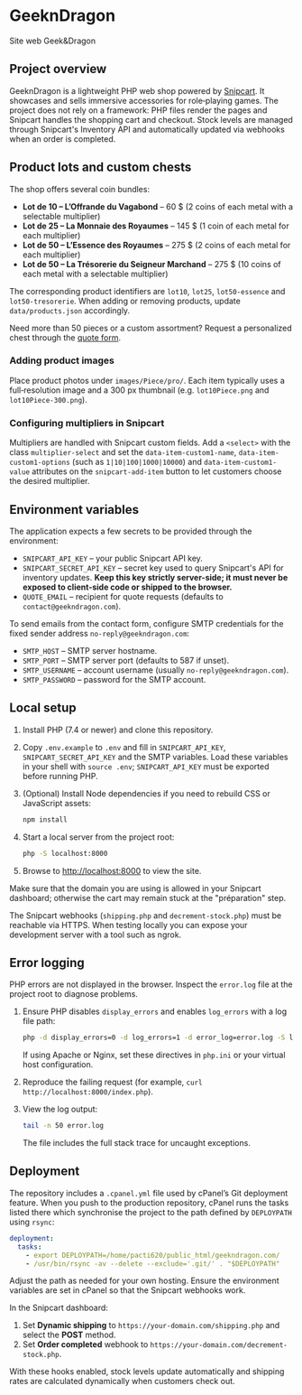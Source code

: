 # GeeknDragon

Site web Geek&Dragon

## Project overview

GeeknDragon is a lightweight PHP web shop powered by [Snipcart](https://snipcart.com/). It showcases and sells immersive accessories for role‑playing games. The project does not rely on a framework: PHP files render the pages and Snipcart handles the shopping cart and checkout. Stock levels are managed through Snipcart's Inventory API and automatically updated via webhooks when an order is completed.

## Product lots and custom chests

The shop offers several coin bundles:

- **Lot de 10 – L’Offrande du Vagabond** – 60 $ (2 coins of each metal with a selectable multiplier)
- **Lot de 25 – La Monnaie des Royaumes** – 145 $ (1 coin of each metal for each multiplier)
- **Lot de 50 – L’Essence des Royaumes** – 275 $ (2 coins of each metal for each multiplier)
- **Lot de 50 – La Trésorerie du Seigneur Marchand** – 275 $ (10 coins of each metal with a selectable multiplier)

The corresponding product identifiers are `lot10`, `lot25`, `lot50-essence` and `lot50-tresorerie`. When adding or removing products, update `data/products.json` accordingly.

Need more than 50 pieces or a custom assortment? Request a personalized chest through the [quote form](contact.php).

### Adding product images

Place product photos under `images/Piece/pro/`. Each item typically uses a full‑resolution image and a 300 px thumbnail (e.g. `lot10Piece.png` and `lot10Piece-300.png`).

### Configuring multipliers in Snipcart

Multipliers are handled with Snipcart custom fields. Add a `<select>` with the class `multiplier-select` and set the `data-item-custom1-name`, `data-item-custom1-options` (such as `1|10|100|1000|10000`) and `data-item-custom1-value` attributes on the `snipcart-add-item` button to let customers choose the desired multiplier.

## Environment variables

The application expects a few secrets to be provided through the environment:

- `SNIPCART_API_KEY` – your public Snipcart API key.
- `SNIPCART_SECRET_API_KEY` – secret key used to query Snipcart's API for inventory updates. **Keep this key strictly server-side; it must never be exposed to client-side code or shipped to the browser.**
- `QUOTE_EMAIL` – recipient for quote requests (defaults to `contact@geekndragon.com`).

To send emails from the contact form, configure SMTP credentials for the fixed sender address `no-reply@geekndragon.com`:

- `SMTP_HOST` – SMTP server hostname.
- `SMTP_PORT` – SMTP server port (defaults to 587 if unset).
- `SMTP_USERNAME` – account username (usually `no-reply@geekndragon.com`).
- `SMTP_PASSWORD` – password for the SMTP account.

## Local setup

1. Install PHP (7.4 or newer) and clone this repository.
2. Copy `.env.example` to `.env` and fill in `SNIPCART_API_KEY`, `SNIPCART_SECRET_API_KEY` and the SMTP variables.
   Load these variables in your shell with `source .env`; `SNIPCART_API_KEY` must be exported before running PHP.
3. (Optional) Install Node dependencies if you need to rebuild CSS or JavaScript assets:

   ```bash
   npm install
   ```

4. Start a local server from the project root:


   ```bash
   php -S localhost:8000
   ```

5. Browse to <http://localhost:8000> to view the site.

Make sure that the domain you are using is allowed in your Snipcart dashboard; otherwise the cart may remain stuck at the "préparation" step.

The Snipcart webhooks (`shipping.php` and `decrement-stock.php`) must be reachable via HTTPS. When testing locally you can expose your development server with a tool such as ngrok.

## Error logging

PHP errors are not displayed in the browser. Inspect the `error.log` file at the project root to diagnose problems.

1. Ensure PHP disables `display_errors` and enables `log_errors` with a log file path:

   ```bash
   php -d display_errors=0 -d log_errors=1 -d error_log=error.log -S localhost:8000
   ```

   If using Apache or Nginx, set these directives in `php.ini` or your virtual host configuration.

2. Reproduce the failing request (for example, `curl http://localhost:8000/index.php`).

3. View the log output:

   ```bash
   tail -n 50 error.log
   ```

   The file includes the full stack trace for uncaught exceptions.

## Deployment

The repository includes a `.cpanel.yml` file used by cPanel’s Git deployment feature. When you push to the production repository, cPanel runs the tasks listed there which synchronise the project to the path defined by `DEPLOYPATH` using `rsync`:

```yaml
deployment:
  tasks:
    - export DEPLOYPATH=/home/pacti620/public_html/geekndragon.com/
    - /usr/bin/rsync -av --delete --exclude='.git/' . "$DEPLOYPATH"
```

Adjust the path as needed for your own hosting. Ensure the environment variables are set in cPanel so that the Snipcart webhooks work.

In the Snipcart dashboard:

1. Set **Dynamic shipping** to `https://your-domain.com/shipping.php` and select the **POST** method.
2. Set **Order completed** webhook to `https://your-domain.com/decrement-stock.php`.

With these hooks enabled, stock levels update automatically and shipping rates are calculated dynamically when customers check out.

